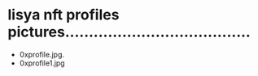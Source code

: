 # lisya nft profiles pictures.......................................
- 0xprofile.jpg.
- 0xprofile1.jpg
